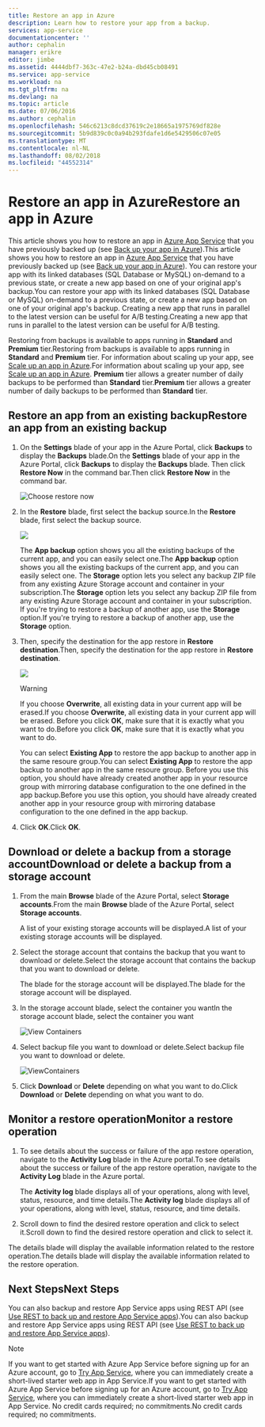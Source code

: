 ```yaml
---
title: Restore an app in Azure
description: Learn how to restore your app from a backup.
services: app-service
documentationcenter: ''
author: cephalin
manager: erikre
editor: jimbe
ms.assetid: 4444dbf7-363c-47e2-b24a-dbd45cb08491
ms.service: app-service
ms.workload: na
ms.tgt_pltfrm: na
ms.devlang: na
ms.topic: article
ms.date: 07/06/2016
ms.author: cephalin
ms.openlocfilehash: 546c6213c8dcd37619c2e18665a1975769df828e
ms.sourcegitcommit: 5b9d839c0c0a94b293fdafe1d6e5429506c07e05
ms.translationtype: MT
ms.contentlocale: nl-NL
ms.lasthandoff: 08/02/2018
ms.locfileid: "44552314"
---
```

# <a name="restore-an-app-in-azure"></a><span data-ttu-id="0ab42-103">Restore an app in Azure</span><span class="sxs-lookup"><span data-stu-id="0ab42-103">Restore an app in Azure</span></span>
<span data-ttu-id="0ab42-104">This article shows you how to restore an app in [Azure App Service](../app-service/app-service-value-prop-what-is.md) that you have previously backed up (see [Back up your app in Azure](web-sites-backup.md)).</span><span class="sxs-lookup"><span data-stu-id="0ab42-104">This article shows you how to restore an app in [Azure App Service](../app-service/app-service-value-prop-what-is.md) that you have previously backed up (see [Back up your app in Azure](web-sites-backup.md)).</span></span> <span data-ttu-id="0ab42-105">You can restore your app with its linked databases (SQL Database or MySQL) on-demand to a previous state, or create a new app based on one of your original app's backup.</span><span class="sxs-lookup"><span data-stu-id="0ab42-105">You can restore your app with its linked databases (SQL Database or MySQL) on-demand to a previous state, or create a new app based on one of your original app's backup.</span></span> <span data-ttu-id="0ab42-106">Creating a new app that runs in parallel to the latest version can be useful for A/B testing.</span><span class="sxs-lookup"><span data-stu-id="0ab42-106">Creating a new app that runs in parallel to the latest version can be useful for A/B testing.</span></span>

<span data-ttu-id="0ab42-107">Restoring from backups is available to apps running in **Standard** and **Premium** tier.</span><span class="sxs-lookup"><span data-stu-id="0ab42-107">Restoring from backups is available to apps running in **Standard** and **Premium** tier.</span></span> <span data-ttu-id="0ab42-108">For information about scaling up your app, see [Scale up an app in Azure](web-sites-scale.md).</span><span class="sxs-lookup"><span data-stu-id="0ab42-108">For information about scaling up your app, see [Scale up an app in Azure](web-sites-scale.md).</span></span> <span data-ttu-id="0ab42-109">**Premium** tier allows a greater number of daily backups to be performed than **Standard** tier.</span><span class="sxs-lookup"><span data-stu-id="0ab42-109">**Premium** tier allows a greater number of daily backups to be performed than **Standard** tier.</span></span>

<a name="PreviousBackup"></a>

## <a name="restore-an-app-from-an-existing-backup"></a><span data-ttu-id="0ab42-110">Restore an app from an existing backup</span><span class="sxs-lookup"><span data-stu-id="0ab42-110">Restore an app from an existing backup</span></span>
1. <span data-ttu-id="0ab42-111">On the **Settings** blade of your app in the Azure Portal, click **Backups** to display the **Backups** blade.</span><span class="sxs-lookup"><span data-stu-id="0ab42-111">On the **Settings** blade of your app in the Azure Portal, click **Backups** to display the **Backups** blade.</span></span> <span data-ttu-id="0ab42-112">Then click **Restore Now** in the command bar.</span><span class="sxs-lookup"><span data-stu-id="0ab42-112">Then click **Restore Now** in the command bar.</span></span>
   
    ![Choose restore now][ChooseRestoreNow]
2. <span data-ttu-id="0ab42-114">In the **Restore** blade, first select the backup source.</span><span class="sxs-lookup"><span data-stu-id="0ab42-114">In the **Restore** blade, first select the backup source.</span></span>
   
    ![](https://docstestmedia1.blob.core.windows.net/azure-media/articles/app-service-web/media/web-sites-restore/021ChooseSource.png)
   
    <span data-ttu-id="0ab42-115">The **App backup** option shows you all the existing backups of the current app, and you can easily select one.</span><span class="sxs-lookup"><span data-stu-id="0ab42-115">The **App backup** option shows you all the existing backups of the current app, and you can easily select one.</span></span>
    <span data-ttu-id="0ab42-116">The **Storage** option lets you select any backup ZIP file from any existing Azure Storage account and container in your subscription.</span><span class="sxs-lookup"><span data-stu-id="0ab42-116">The **Storage** option lets you select any backup ZIP file from any existing Azure Storage account and container in your subscription.</span></span>
    <span data-ttu-id="0ab42-117">If you're trying to restore a backup of another app, use the **Storage** option.</span><span class="sxs-lookup"><span data-stu-id="0ab42-117">If you're trying to restore a backup of another app, use the **Storage** option.</span></span>
3. <span data-ttu-id="0ab42-118">Then, specify the destination for the app restore in **Restore destination**.</span><span class="sxs-lookup"><span data-stu-id="0ab42-118">Then, specify the destination for the app restore in **Restore destination**.</span></span>
   
    ![](https://docstestmedia1.blob.core.windows.net/azure-media/articles/app-service-web/media/web-sites-restore/022ChooseDestination.png)
   
   > [!WARNING]
   > <span data-ttu-id="0ab42-119">If you choose **Overwrite**, all existing data in your current app will be erased.</span><span class="sxs-lookup"><span data-stu-id="0ab42-119">If you choose **Overwrite**, all existing data in your current app will be erased.</span></span> <span data-ttu-id="0ab42-120">Before you click **OK**, make sure that it is exactly what you want to do.</span><span class="sxs-lookup"><span data-stu-id="0ab42-120">Before you click **OK**, make sure that it is exactly what you want to do.</span></span>
   > 
   > 
   
    <span data-ttu-id="0ab42-121">You can select **Existing App** to restore the app backup to another app in the same resoure group.</span><span class="sxs-lookup"><span data-stu-id="0ab42-121">You can select **Existing App** to restore the app backup to another app in the same resoure group.</span></span> <span data-ttu-id="0ab42-122">Before you use this option, you should have already created another app in your resource group with mirroring database configuration to the one defined in the app backup.</span><span class="sxs-lookup"><span data-stu-id="0ab42-122">Before you use this option, you should have already created another app in your resource group with mirroring database configuration to the one defined in the app backup.</span></span>
4. <span data-ttu-id="0ab42-123">Click **OK**.</span><span class="sxs-lookup"><span data-stu-id="0ab42-123">Click **OK**.</span></span>

<a name="StorageAccount"></a>

## <a name="download-or-delete-a-backup-from-a-storage-account"></a><span data-ttu-id="0ab42-124">Download or delete a backup from a storage account</span><span class="sxs-lookup"><span data-stu-id="0ab42-124">Download or delete a backup from a storage account</span></span>
1. <span data-ttu-id="0ab42-125">From the main **Browse** blade of the Azure Portal, select **Storage accounts**.</span><span class="sxs-lookup"><span data-stu-id="0ab42-125">From the main **Browse** blade of the Azure Portal, select **Storage accounts**.</span></span>
   
    <span data-ttu-id="0ab42-126">A list of your existing storage accounts will be displayed.</span><span class="sxs-lookup"><span data-stu-id="0ab42-126">A list of your existing storage accounts will be displayed.</span></span>
2. <span data-ttu-id="0ab42-127">Select the storage account that contains the backup that you want to download or delete.</span><span class="sxs-lookup"><span data-stu-id="0ab42-127">Select the storage account that contains the backup that you want to download or delete.</span></span>
   
    <span data-ttu-id="0ab42-128">The blade for the storage account will be displayed.</span><span class="sxs-lookup"><span data-stu-id="0ab42-128">The blade for the storage account will be displayed.</span></span>
3. <span data-ttu-id="0ab42-129">In the storage account blade, select the container you want</span><span class="sxs-lookup"><span data-stu-id="0ab42-129">In the storage account blade, select the container you want</span></span>
   
    ![View Containers][ViewContainers]
4. <span data-ttu-id="0ab42-131">Select backup file you want to download or delete.</span><span class="sxs-lookup"><span data-stu-id="0ab42-131">Select backup file you want to download or delete.</span></span>
   
    ![ViewContainers](https://docstestmedia1.blob.core.windows.net/azure-media/articles/app-service-web/media/web-sites-restore/03ViewFiles.png)
5. <span data-ttu-id="0ab42-133">Click **Download** or **Delete** depending on what you want to do.</span><span class="sxs-lookup"><span data-stu-id="0ab42-133">Click **Download** or **Delete** depending on what you want to do.</span></span>  

<a name="OperationLogs"></a>

## <a name="monitor-a-restore-operation"></a><span data-ttu-id="0ab42-134">Monitor a restore operation</span><span class="sxs-lookup"><span data-stu-id="0ab42-134">Monitor a restore operation</span></span>
1. <span data-ttu-id="0ab42-135">To see details about the success or failure of the app restore operation, navigate to the **Activity Log** blade in the Azure portal.</span><span class="sxs-lookup"><span data-stu-id="0ab42-135">To see details about the success or failure of the app restore operation, navigate to the **Activity Log** blade in the Azure portal.</span></span>
   
    <span data-ttu-id="0ab42-136">The **Activity log** blade displays all of your operations, along with level, status, resource, and time details.</span><span class="sxs-lookup"><span data-stu-id="0ab42-136">The **Activity log** blade displays all of your operations, along with level, status, resource, and time details.</span></span>
2. <span data-ttu-id="0ab42-137">Scroll down to find the desired restore operation and click to select it.</span><span class="sxs-lookup"><span data-stu-id="0ab42-137">Scroll down to find the desired restore operation and click to select it.</span></span>

<span data-ttu-id="0ab42-138">The details blade will display the available information related to the restore operation.</span><span class="sxs-lookup"><span data-stu-id="0ab42-138">The details blade will display the available information related to the restore operation.</span></span>

## <a name="next-steps"></a><span data-ttu-id="0ab42-139">Next Steps</span><span class="sxs-lookup"><span data-stu-id="0ab42-139">Next Steps</span></span>
<span data-ttu-id="0ab42-140">You can also backup and restore App Service apps using REST API (see [Use REST to back up and restore App Service apps](websites-csm-backup.md)).</span><span class="sxs-lookup"><span data-stu-id="0ab42-140">You can also backup and restore App Service apps using REST API (see [Use REST to back up and restore App Service apps](websites-csm-backup.md)).</span></span>

> [!NOTE]
> <span data-ttu-id="0ab42-141">If you want to get started with Azure App Service before signing up for an Azure account, go to [Try App Service](https://azure.microsoft.com/try/app-service/), where you can immediately create a short-lived starter web app in App Service.</span><span class="sxs-lookup"><span data-stu-id="0ab42-141">If you want to get started with Azure App Service before signing up for an Azure account, go to [Try App Service](https://azure.microsoft.com/try/app-service/), where you can immediately create a short-lived starter web app in App Service.</span></span> <span data-ttu-id="0ab42-142">No credit cards required; no commitments.</span><span class="sxs-lookup"><span data-stu-id="0ab42-142">No credit cards required; no commitments.</span></span>
> 
> 

<!-- IMAGES -->
[ChooseRestoreNow]: https://docstestmedia1.blob.core.windows.net/azure-media/articles/app-service-web/media/web-sites-restore/02ChooseRestoreNow.png
[ViewContainers]: https://docstestmedia1.blob.core.windows.net/azure-media/articles/app-service-web/media/web-sites-restore/03ViewContainers.png
[StorageAccountFile]: ./media/web-sites-restore/02StorageAccountFile.png
[BrowseCloudStorage]: ./media/web-sites-restore/03BrowseCloudStorage.png
[StorageAccountFileSelected]: ./media/web-sites-restore/04StorageAccountFileSelected.png
[ChooseRestoreSettings]: ./media/web-sites-restore/05ChooseRestoreSettings.png
[ChooseDBServer]: ./media/web-sites-restore/06ChooseDBServer.png
[RestoreToNewSQLDB]: ./media/web-sites-restore/07RestoreToNewSQLDB.png
[NewSQLDBConfig]: ./media/web-sites-restore/08NewSQLDBConfig.png
[RestoredContosoWebSite]: ./media/web-sites-restore/09RestoredContosoWebSite.png
[DashboardOperationLogsLink]: ./media/web-sites-restore/10DashboardOperationLogsLink.png
[ManagementServicesOperationLogsList]: ./media/web-sites-restore/11ManagementServicesOperationLogsList.png
[DetailsButton]: ./media/web-sites-restore/12DetailsButton.png
[OperationDetails]: ./media/web-sites-restore/13OperationDetails.png





